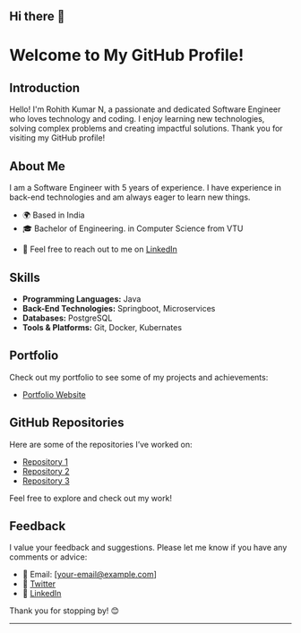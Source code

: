 ## Hi there 👋

# Welcome to My GitHub Profile! 

## Introduction
Hello! I'm Rohith Kumar N, a passionate and dedicated Software Engineer who loves technology and coding. I enjoy learning new technologies, solving complex problems and creating impactful solutions. Thank you for visiting my GitHub profile!

## About Me
I am a Software Engineer with 5 years of experience. I have experience in back-end technologies and am always eager to learn new things.

- 🌍 Based in India
- 🎓 Bachelor of Engineering. in Computer Science from VTU
<!--- 📈 Currently working on [Current Project or Job, e.g., developing a new SaaS application for streamlining project management] -->
- 💬 Feel free to reach out to me on [LinkedIn](https://www.linkedin.com/in/rohith-kumar-n-7114b5149/)

## Skills
- **Programming Languages:** Java
- **Back-End Technologies:** Springboot, Microservices
- **Databases:** PostgreSQL
- **Tools & Platforms:** Git, Docker, Kubernates



## Portfolio
Check out my portfolio to see some of my projects and achievements:

- [Portfolio Website](https://your-portfolio-link.com)

## GitHub Repositories
Here are some of the repositories I’ve worked on:

- [Repository 1](https://github.com/your-username/repository-1)
- [Repository 2](https://github.com/your-username/repository-2)
- [Repository 3](https://github.com/your-username/repository-3)

Feel free to explore and check out my work!

## Feedback
I value your feedback and suggestions. Please let me know if you have any comments or advice:

- 📧 Email: [your-email@example.com]
- 💬 [Twitter](https://twitter.com/your-username)
- 💬 [LinkedIn](https://linkedin.com/in/your-username)

Thank you for stopping by! 😊

---

